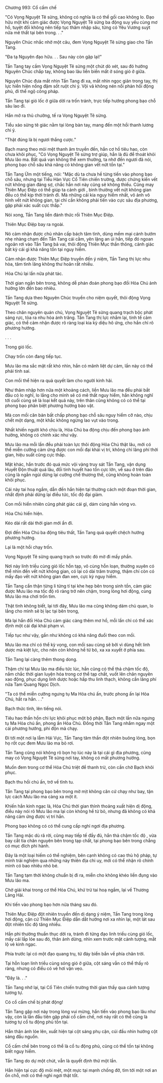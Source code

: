 




Chương 993: Cổ cấm chế


"Có Vọng Nguyệt Tê sừng, không có nghĩa là có thể gối cao không lo. Đạo hữu một khi cảm giác được Vọng Nguyệt Tê sừng ba động suy yếu cùng mơ hồ, tuyệt đối không nên tiếp tục thâm nhập sâu, từng có Yêu Vương suýt nữa mê thất tại bên trong. . ."

Nguyên Chúc nhắc nhở một câu, đem Vọng Nguyệt Tê sừng giao cho Tần Tang.

"Đa tạ Nguyên đạo hữu. . . Sau này còn gặp lại!"

Tần Tang tay cầm Vọng Nguyệt Tê sừng một chút dò xét, sau đó hướng Nguyên Chúc chắp tay, không bao lâu liền biến mất ở sóng gió ở giữa.

Nguyên Chúc đưa mắt nhìn Tần Tang đi xa, mắt nhìn ngọc giản trong tay, thị lực hiển hiện nồng đậm sốt ruột chi ý. Vội vã không nén nổi phản hồi động phủ, đi thể ngộ công pháp.

Tần Tang tại gió lốc ở giữa dời ra trốn tránh, trực tiếp hướng phong bạo chỗ sâu lao đi.

Hắn mở ra thủ chưởng, tế ra Vọng Nguyệt Tê sừng.

Tiểu xảo sừng tê giác nằm tại lòng bàn tay, mang đến một hồi thanh lương chi ý.

"Thật đúng là bị ngươi thắng cược."

Bạch mang theo mỏi mệt thanh âm truyền đến, hắn cơ hồ tiêu hao, còn chưa khôi phục, "Có Vọng Nguyệt Tê sừng trợ giúp, hẳn là đủ để thoát khỏi Mưu lão ma. Bất quá vạn không thể xem thường, ta nhớ đến ngươi đã nói, phong bạo chỗ sâu khả năng có không gian vết nứt tồn tại."

Tần Tang Ừm một tiếng, nói: "Mặc dù ta chưa hề từng tiến vào phong bạo chỗ sâu, nhưng tại Tiểu Hàn Vực Cổ Tiên chiến trường, được chứng kiến vết nứt không gian đáng sợ, chắc hẳn nơi này cũng sẽ không thiếu. Cũng may Thiên Mục Điệp có thể giúp ta cảnh giới , bình thường vết nứt không gian đều có thể kịp thời tránh đi. Mà những cái kia nguy hiểm nhất, vô ảnh vô hình vết nứt không gian, tại chỉ cần không phải tiến vào cực sâu địa phương, gặp phải xác suất cực thấp."

Nói xong, Tần Tang liền đánh thức rồi Thiên Mục Điệp.

Thiên Mục Điệp bay ra ngoài.

Nó cảm nhận được chủ nhân cấp bách tâm tình, dùng mềm mại cánh bướm nhẹ nhàng chạm đến Tần Tang cái cằm, yên lặng an ủi hắn, tiếp đó ngoan ngoãn rơi vào Tần Tang bả vai, thôi động Thiên Mục thần thông, cảnh giác bất kỳ cái gì khả năng tồn tại nguy hiểm.

Cảm nhận được Thiên Mục Điệp truyền đến ý niệm, Tần Tang thị lực nhu hòa, tâm tình lăng không thư hoãn rất nhiều.

Hỏa Chú lại lần nữa phát tác.

Thời gian ngắn bên trong, không dễ phán đoán phong bạo đối Hỏa Chú ảnh hưởng lớn đến bao nhiêu.

Tần Tang dựa theo Nguyên Chúc truyền cho niệm quyết, thôi động Vọng Nguyệt Tê sừng.

Theo chân nguyên quán chú, Vọng Nguyệt Tê sừng quang trạch bộc phát sáng rực, tỏa ra nhu hòa ánh trăng. Tần Tang thị lực nhắm lại, tinh tế cảm giác, có thể cảm nhận được rõ ràng loại kia kỳ diệu hô ứng, cho hắn chỉ rõ phương hướng.

. . .

Trong gió lốc.

Chạy trốn còn đang tiếp tục.

Mưu lão ma sắc mặt rất khó nhìn, hắn có mãnh liệt dự cảm, lần này có thể phải tính sai.

Con mồi thể hiện ra quả quyết làm cho người kinh hãi.

Như thâm nhập hơn nữa một khoảng cách, liền Mưu lão ma đều phải bắt đầu có lo nghĩ, lo lắng cho mình sẽ có mê thất nguy hiểm, hắn không nghĩ tới cuối cùng sẽ là loại kết quả này, trên thân cũng không có có thể tại phong bạo phân biệt phương hướng bảo vật.

Mà con mồi căn bản bất chấp phong bạo chỗ sâu nguy hiểm cỡ nào, chịu chết một dạng, một khắc không ngừng lao vụt vào trong.

Nhất khiến người khó chịu là, Hỏa Chú ba động chịu đến phong bạo ảnh hưởng, không có chính xác như vậy.

Mưu lão ma mỗi lần đều phải toàn lực thôi động Hỏa Chú thật lâu, mới có thể miễn cưỡng cảm ứng được con mồi đại khái vị trí, không chỉ lãng phí thời gian, hiệu suất cũng cực thấp.

Mặt khác, hắn trước đó quá mức vội vàng truy sát Tần Tang, vận dụng Huyết Độn thuật quá lâu, đối tinh huyết hao tổn cực lớn, về sau ở trên đảo cũng là ngắn ngủi dừng lại cưỡng chế thương thế, cũng không hoàn toàn khôi phục.

Cái này tai hoạ ngầm, dẫn đến hắn hiện tại thường cách một đoạn thời gian, nhất định phải dừng lại điều tức, tốc độ đại giảm.

Con mồi hiển nhiên cũng phát giác cái gì, dám cùng hắn vòng vo.

Hỏa Chú hiển hiện.

Kéo dài rất dài thời gian mới ẩn đi.

Đợi đến Hỏa Chú ba động tiêu thất, Tần Tang quả quyết chệch hướng phương hướng.

Lại là một hồi chạy trốn.

Vọng Nguyệt Tê sừng quang trạch so trước đó mờ đi mấy phần.

Nơi này linh triều cùng gió lốc hỗn tạp, vô cùng hỗn loạn, thường xuyên có thể nhìn đến vết nứt không gian, có lại có dài trăm trượng, thậm chí còn có mấy đạo vết nứt không gian đan xen, cực kỳ nguy hiểm.

Tần Tang cẩn thận từng li từng tí tại khe hẹp bên trong sinh tồn, cảm giác được Mưu lão ma tốc độ rõ ràng trở nên chậm, trong lòng hơi động, cùng Mưu lão ma chơi trốn tìm.

Thật tình không biết, lại tới đây, Mưu lão ma cũng không dám chủ quan, lo lắng cho mình sẽ bị lạc tại bên trong,

Mà lại hắn đối Hỏa Chú cảm giác càng thêm mơ hồ, mỗi lần chỉ có thể xác định một cái đại khái phạm vi.

Tiếp tục như vậy, gần như không có khả năng đuổi theo con mồi.

Mưu lão ma chỉ có thể kỳ vọng, con mồi sau cùng sẽ bởi vì dùng hết linh dược mà kiệt lực, cho nên còn không hề từ bỏ, xa xa xuyết ở phía sau.

Tần Tang lại càng thêm thong dong.

Thậm chí tại Mưu lão ma điều tức lúc, hắn cũng có thể thả chậm tốc độ, nắm chắc thời gian luyện hóa trong cơ thể tạp chất, vuốt lên chân nguyên xao động, phục dụng linh dược hoặc hấp thu linh thạch, không cần lãng phí nữa Tam Quang Ngọc Dịch.

"Ta có thể miễn cưỡng ngưng tụ Ma Hỏa chú ấn, trước phong ấn lại Hỏa Chú, hất ra hắn. . ."

Bạch thức tỉnh, lên tiếng nói.

Tiêu hao thần hồn chi lực khôi phục một bộ phận, Bạch một lần nữa ngưng tụ Ma Hỏa chú ấn, phong ấn Hỏa Chú. Đồng thời Tần Tang nhắm ngay một cái phương hướng, phi độn mà chạy.

Đi tới một nơi lạ lẫm Hải Vực, Tần Tang tâm thần đột nhiên buông lỏng, bọn họ rốt cục đem Mưu lão ma bỏ rơi.

Tần Tang cũng nói không rõ bọn họ lúc này là tại cái gì địa phương, cũng may có Vọng Nguyệt Tê sừng nơi tay, không có mất phương hướng.

Muốn đem trong cơ thể Hỏa Chú triệt để thanh trừ, còn cần chờ Bạch khôi phục.

Bạch thu hồi chú ấn, trở về tĩnh tu.

Tần Tang tại phong bạo bên trong mờ mịt không căn cứ chạy như bay, tận lực cách Mưu lão ma càng xa một ít.

Khiến hắn kinh ngạc là, Hỏa Chú thời gian thỉnh thoảng xuất hiện dị động, điều này nói rõ Mưu lão ma lại còn không hề từ bỏ, nhưng đã không có khả năng cảm ứng được vị trí hắn.

Phong bạo không có có thể cung cấp nghỉ ngơi địa phương.

Tần Tang mặc dù rã rời, cũng may tiếp tế đầy đủ, hắn thả chậm tốc độ , vừa bay cắt tỉa chân nguyên bên trong tạp chất, tại phong bạo bên trong chẳng có mục đích phi hành.

Đây là một loại hiếm có thể nghiệm, bên cạnh không có cao thủ hộ pháp, tự mình trải nghiệm qua những này thiên địa chi uy, mới có thể nhận rõ chính mình có bao nhiêu nhỏ bé.

Tần Tang tạm thời không chuẩn bị đi ra, miễn cho không khéo liền đụng vào Mưu lão ma.

Chờ giải khai trong cơ thể Hỏa Chú, khứ trừ tai hoạ ngầm, lại về Thương Lãng Hải.

Khi tiến vào phong bạo hơn nửa tháng sau đó.

Thiên Mục Điệp đột nhiên truyền đến dị dạng ý niệm, Tần Tang trong lòng hơi động, căn cứ Thiên Mục Điệp dẫn dắt hướng nơi xa nhìn lại, một lát sau đột nhiên tốc độ tăng nhiều.

Hắn phi thường thuần thục dời ra, tránh đi từng đạo linh triều cùng gió lốc, mấy cái lấp lóe sau đó, thân ảnh dừng, nhìn xem trước mặt cảnh tượng, mắt lộ vẻ kinh ngạc.

Phía trước lại có một đạo quang trụ, từ đáy biển bắn về phía chân trời.

Tại hỗn loạn linh triều cùng sóng gió ở giữa, cột sáng vẫn có thể thấy rõ ràng, nhưng có điều có vẻ hơi vặn vẹo.

"Đây là. . ."

Tần Tang nhớ lại, tại Cổ Tiên chiến trường thời gian thấy qua cảnh tượng tương tự.

Có cổ cấm chế bị phát động!

Tần Tang gặp nơi này trong lòng vui mừng, hắn tiến vào phong bạo lâu như vậy, còn là lần đầu tiên gặp phải cổ cấm chế, nơi này rất có thể cũng là tương tự cổ tu động phủ tồn tại.

Hắn thân ảnh lóe lên, xuất hiện tại cột sáng phụ cận, cúi đầu nhìn hướng cột sáng đầu nguồn.

Cổ cấm chế bên trong có thể là cổ tu động phủ, cũng có thể tồn tại không biết nguy hiểm.

Tần Tang do dự một chút, vẫn là quyết định thử một lần.

Hắn hiện tại cực độ mỏi mệt, một mực tại mạnh chống đỡ, tìm tới một nơi an ổn chỗ, mới có thể nghỉ ngơi thật tốt.




